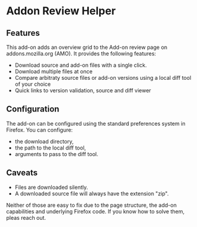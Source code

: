 # Addon Review Helper

## Features
This add-on adds an overview grid to the Add-on review page on addons.mozilla.org (AMO).
It provides the following features:

* Download source and add-on files with a single click.
* Download multiple files at once
* Compare arbitraty source files or add-on versions using a local diff tool of your choice
* Quick links to version validation, source and diff viewer  

## Configuration

The add-on can be configured using the standard preferences system in Firefox. You can configure:
* the download directory,
* the path to the local diff tool,
* arguments to pass to the diff tool.

## Caveats

* Files are downloaded silently.
* A downloaded source file will always have the extension "zip".

Neither of those are easy to fix due to the page structure, the add-on capabilities and underlying Firefox code.
If you know how to solve them, pleas reach out.
